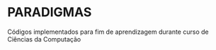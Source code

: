 # PARADIGMAS
Códigos implementados para fim de aprendizagem durante curso de Ciências da Computação

